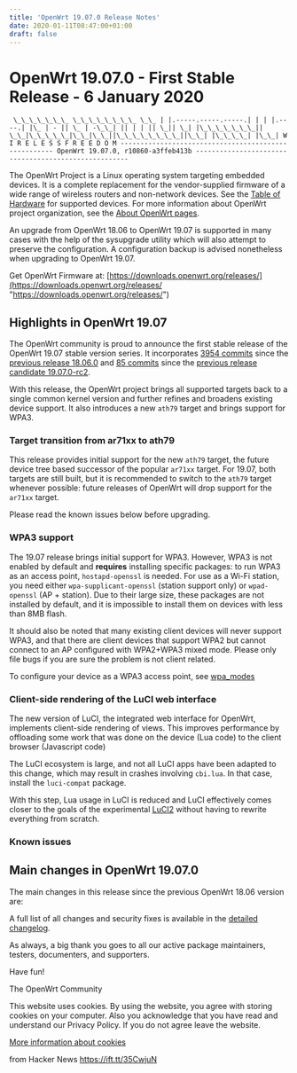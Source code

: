 ```yaml
---
title: 'OpenWrt 19.07.0 Release Notes'
date: 2020-01-11T08:47:00+01:00
draft: false
---
```


OpenWrt 19.07.0 - First Stable Release - 6 January 2020
=======================================================

```
 \_\_\_\_\_\_\_ \_\_\_\_\_\_\_\_ \_\_ | |.-----.-----.-----.| | | |.----.| |\_ | - || \_ | -\_\_| || | | || \_|| \_| |\_\_\_\_\_\_\_|| \_\_|\_\_\_\_\_|\_\_|\_\_||\_\_\_\_\_\_\_\_||\_\_| |\_\_\_\_| |\_\_| W I R E L E S S F R E E D O M ----------------------------------------------------- OpenWrt 19.07.0, r10860-a3ffeb413b -----------------------------------------------------
```

The OpenWrt Project is a Linux operating system targeting embedded devices. It is a complete replacement for the vendor-supplied firmware of a wide range of wireless routers and non-network devices. See the [Table of Hardware](https://openwrt.org/toh/start "https://openwrt.org/toh/start") for supported devices. For more information about OpenWrt project organization, see the [About OpenWrt pages](https://openwrt.org/about "https://openwrt.org/about").

An upgrade from OpenWrt 18.06 to OpenWrt 19.07 is supported in many cases with the help of the sysupgrade utility which will also attempt to preserve the configuration. A configuration backup is advised nonetheless when upgrading to OpenWrt 19.07.

Get OpenWrt Firmware at: [https://downloads.openwrt.org/releases/](https://downloads.openwrt.org/releases/ "https://downloads.openwrt.org/releases/")

Highlights in OpenWrt 19.07
---------------------------

The OpenWrt community is proud to announce the first stable release of the OpenWrt 19.07 stable version series. It incorporates [3954 commits](https://openwrt.org/releases/19.07/changelog-19.07.0 "releases:19.07:changelog-19.07.0") since the [previous release 18.06.0](https://openwrt.org/releases/18.06/notes-18.06.0 "releases:18.06:notes-18.06.0") and [85 commits](https://openwrt.org/releases/19.07/changelog-19.07.0-final "releases:19.07:changelog-19.07.0-final") since the [previous release candidate 19.07.0-rc2](https://openwrt.org/releases/19.07/notes-19.07.0-rc2 "releases:19.07:notes-19.07.0-rc2").

With this release, the OpenWrt project brings all supported targets back to a single common kernel version and further refines and broadens existing device support. It also introduces a new `ath79` target and brings support for WPA3.

### Target transition from ar71xx to ath79

This release provides initial support for the new `ath79` target, the future device tree based successor of the popular `ar71xx` target. For 19.07, both targets are still built, but it is recommended to switch to the `ath79` target whenever possible: future releases of OpenWrt will drop support for the `ar71xx` target.

Please read the known issues below before upgrading.

### WPA3 support

The 19.07 release brings initial support for WPA3. However, WPA3 is not enabled by default and **requires** installing specific packages: to run WPA3 as an access point, `hostapd-openssl` is needed. For use as a Wi-Fi station, you need either `wpa-supplicant-openssl` (station support only) or `wpad-openssl` (AP + station). Due to their large size, these packages are not installed by default, and it is impossible to install them on devices with less than 8MB flash.

It should also be noted that many existing client devices will never support WPA3, and that there are client devices that support WPA2 but cannot connect to an AP configured with WPA2+WPA3 mixed mode. Please only file bugs if you are sure the problem is not client related.

To configure your device as a WPA3 access point, see [wpa\_modes](https://openwrt.org/docs/guide-user/network/wifi/basic#wpa_modes "docs:guide-user:network:wifi:basic")

### Client-side rendering of the LuCI web interface

The new version of LuCI, the integrated web interface for OpenWrt, implements client-side rendering of views. This improves performance by offloading some work that was done on the device (Lua code) to the client browser (Javascript code)

The LuCI ecosystem is large, and not all LuCI apps have been adapted to this change, which may result in crashes involving `cbi.lua`. In that case, install the `luci-compat` package.

With this step, Lua usage in LuCI is reduced and LuCI effectively comes closer to the goals of the experimental [LuCI2](https://openwrt.org/docs/techref/luci2 "docs:techref:luci2") without having to rewrite everything from scratch.

### Known issues

Main changes in OpenWrt 19.07.0
-------------------------------

The main changes in this release since the previous OpenWrt 18.06 version are:

A full list of all changes and security fixes is available in the [detailed changelog](https://openwrt.org/releases/19.07/changelog-19.07.0 "releases:19.07:changelog-19.07.0").

As always, a big thank you goes to all our active package maintainers, testers, documenters, and supporters.

Have fun!

The OpenWrt Community

This website uses cookies. By using the website, you agree with storing cookies on your computer. Also you acknowledge that you have read and understand our Privacy Policy. If you do not agree leave the website.

[More information about cookies](https://en.wikipedia.org/wiki/HTTP_cookie)

  
  
from Hacker News https://ift.tt/35CwjuN